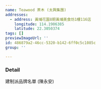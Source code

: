 ```yaml
---
name: Teawood 茶木 (太興集團)
addresses:
  - address: 黃埔花園8期黃埔美食坊1樓116店
    longitude: 114.1906385
    latitude: 22.3050374
tags: []
previewImageUrl: ''
id: 486879a2-46cc-5320-b142-6ff0c5c1085c
group: ''

---
```

### Detail
建制派品牌名單 (陳永安)

